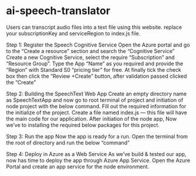 # ai-speech-translator
Users can transcript audio files into a text file using this website.
replace your subscriptionKey and serviceRegion to index.js file.

Step 1: Register the Speech Cognitive Service
Open the Azure portal and go to the “Create a resource” section and search the “Cognitive Service”
Create a new Cognitive Service, select the require “Subscription” and “Resource Group”.
Type the App “Name” as you required and provide the “Region” with Standard S0 “pricing tier” for free.
At finally tick the check box then click the “Review +Create” button, after validation passed clicked the “Create”

Step 2: Building the SpeechText Web App
Create an empty directory name as SpeechTextApp and now go to root terminal of project and initiation of node project with the below command.
Fill out the required information for the initialize of the project.
Create a file named index.js — this file will have the main code for our application.
After initiation of the node app, Now we’ve to installing the required below packages for this project.

Step 3: Run the app
Now the app is ready for a run.
Open the terminal from the root of directory and run the below “command”

Step 4: Deploy in Azure as a Web Service
As we’ve build & tested our app, now has time to deploy the app through Azure App Service.
Open the Azure Portal and create an app service for the node environment.

